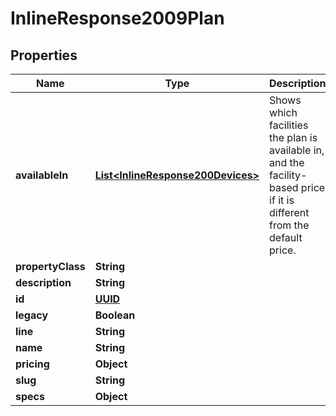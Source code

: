 
# InlineResponse2009Plan

## Properties
Name | Type | Description | Notes
------------ | ------------- | ------------- | -------------
**availableIn** | [**List&lt;InlineResponse200Devices&gt;**](InlineResponse200Devices.md) | Shows which facilities the plan is available in, and the facility-based price if it is different from the default price. |  [optional]
**propertyClass** | **String** |  |  [optional]
**description** | **String** |  |  [optional]
**id** | [**UUID**](UUID.md) |  |  [optional]
**legacy** | **Boolean** |  |  [optional]
**line** | **String** |  |  [optional]
**name** | **String** |  |  [optional]
**pricing** | **Object** |  |  [optional]
**slug** | **String** |  |  [optional]
**specs** | **Object** |  |  [optional]



